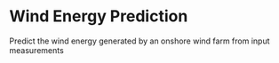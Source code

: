 # Wind Energy Prediction
 Predict the wind energy generated by an onshore wind farm from input measurements
